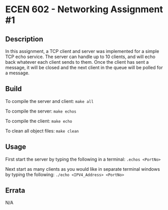 # ECEN 602 - Networking Assignment #1
## Description
In this assignment, a TCP client and server was implemented for a simple TCP echo service.
The server can handle up to 10 clients, and will echo back whatever each client sends to them.
Once the client has sent a message, it will be closed and the next client in the queue will be
polled for a message.  

## Build
To compile the server and client:
``` make all ```

To compile the server:
``` make echos ```

To compile the client:
``` make echo ```

To clean all object files:
``` make clean ```

## Usage
First start the server by typing the following in a terminal:
``` .echos <PortNo> ```

Next start as many clients as you would like in separate terminal windows by typing the following:
```./echo <IPV4_Address> <PortNo>```


## Errata
N/A